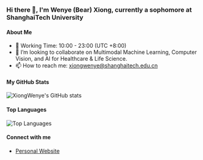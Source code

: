 ### Hi there 👋, I'm Wenye (Bear) Xiong, currently a sophomore at ShanghaiTech University

#### About Me
- 🌱 Working Time: 10:00 - 23:00 (UTC +8:00)
- 👯 I’m looking to collaborate on Multimodal Machine Learning, Computer Vision, and AI for Healthcare & Life Science.
- 📫 How to reach me: xiongwenye@shanghaitech.edu.cn

#### My GitHub Stats
![XiongWenye's GitHub stats](https://github-readme-stats.vercel.app/api?username=XiongWenye&show_icons=true&theme=radical)

#### Top Languages
![Top Languages](https://github-readme-stats.vercel.app/api/top-langs/?username=XiongWenye&layout=compact&theme=radical)

#### Connect with me
- [Personal Website](https://xiongwenye.github.io)
